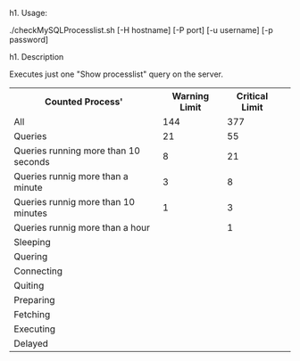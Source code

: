 h1. Usage:

./checkMySQLProcesslist.sh [-H hostname] [-P port] [-u username] [-p password]

h1. Description

Executes just one "Show processlist" query on the server.

<table >
	<tr >
		<th >Counted Process'</th>
		<th >Warning Limit</th>
		<th >Critical Limit</th>
	</tr>
	<tr >
		<td >All</td>
		<td >144</td>
		<td >377</td>
	</tr>
	<tr >
		<td >Queries</td>
		<td >21</td>
		<td >55</td>
	</tr>
	<tr >
		<td >Queries running more than 10 seconds</td>
		<td >8</td>
		<td >21</td>
	</tr>
	<tr >
		<td >Queries runnig more than a minute</td>
		<td >3</td>
		<td >8</td>
	</tr>
	<tr >
		<td >Queries runnig more than 10 minutes</td>
		<td >1</td>
		<td >3</td>
		<td ></td>
	</tr>
	<tr >
		<td >Queries runnig more than a hour</td>
		<td ></td>
		<td >1</td>
	</tr>
	<tr >
		<td >Sleeping</td>
		<td ></td>
		<td ></td>
	</tr>
	<tr >
		<td >Quering</td>
		<td ></td>
		<td ></td>
	</tr>
	<tr >
		<td >Connecting</td>
		<td ></td>
		<td ></td>
	</tr>
	<tr >
		<td >Quiting</td>
		<td ></td>
		<td ></td>
	</tr>
	<tr >
		<td >Preparing</td>
		<td ></td>
		<td ></td>
	</tr>
	<tr >
		<td >Fetching</td>
		<td ></td>
		<td ></td>
	</tr>
	<tr >
		<td >Executing</td>
		<td ></td>
		<td ></td>
	</tr>
	<tr >
		<td >Delayed</td>
		<td ></td>
		<td ></td>
	</tr>
</table>

